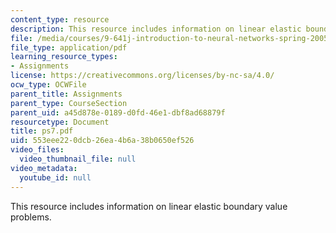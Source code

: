 ```yaml
---
content_type: resource
description: This resource includes information on linear elastic boundary value problems.
file: /media/courses/9-641j-introduction-to-neural-networks-spring-2005/553eee220dcb26ea4b6a38b0650ef526_ps7.pdf
file_type: application/pdf
learning_resource_types:
- Assignments
license: https://creativecommons.org/licenses/by-nc-sa/4.0/
ocw_type: OCWFile
parent_title: Assignments
parent_type: CourseSection
parent_uid: a45d878e-0189-d0fd-46e1-dbf8ad68879f
resourcetype: Document
title: ps7.pdf
uid: 553eee22-0dcb-26ea-4b6a-38b0650ef526
video_files:
  video_thumbnail_file: null
video_metadata:
  youtube_id: null
---
```

This resource includes information on linear elastic boundary value problems.